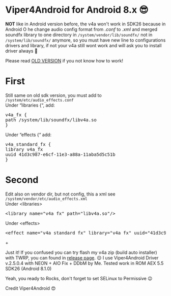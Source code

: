 # Viper4Android for Android 8.x 😎

<b>NOT</b> like in Android version before, the v4a won't work in SDK26 because in Android O he change audio config format from <i>.conf</i> to <i>.xml</i> and merged soundfx library to one directory in <code>/system/vendor/lib/soundfx/</code> not in <code>/system/lib/soundfx/</code> anymore, so you must have new line to configurations drivers and library, if not your v4a still wont work and will ask you to install driver always 🙈

Please read <a href="https://github.com/Miyaku/mkv4a-old">OLD VERSION</a> if you not know how to work!

# First
Still same on old sdk version, you must add to <code>/system/etc/audio_effects.conf</code><br>
Under “libraries {“, add:
<pre>
v4a_fx {
path /system/lib/soundfx/libv4a.so
}
</pre>
Under “effects {“ add:
<pre>
v4a_standard_fx {
library v4a_fx
uuid 41d3c987-e6cf-11e3-a88a-11aba5d5c51b
}
</pre>
# Second
Edit also on vendor dir, but not config, this a xml see <code>/system/vendor/etc/audio_effects.xml</code><br>
Under &lt;libraries&gt;
<pre>&lt;library name="v4a_fx" path="libv4a.so"/&gt;</pre>
Under &lt;effects&gt;
<pre>&lt;effect name="v4a_standard_fx" library="v4a_fx" uuid="41d3c987-e6cf-11e3-a88a-11aba5d5c51b"/&gt;</pre>+

Just it! If you confused you can try flash my v4a zip (build auto installer) with TWRP, you can found in <a href="https://github.com/Miyaku/v4a8/releases">release page</a>. 😌
I use Viper4Android Driver v.2.5.0.4 with NEON + AIO Fix + DDbM by Me. Tested work in ROM AEX 5.5 SDK26 (Android 8.1.0)

Yeah, you ready to Rocks, don't forget to set SELinux to Permissive 😉

Credit Viper4Android 😍



